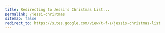 ```yaml
---
title: Redirecting to Jessi's Christmas List...
permalink: /jessi-christmas
sitemap: false
redirect_to: https://sites.google.com/view/t-f-s/jessis-christmas-list
---
```

